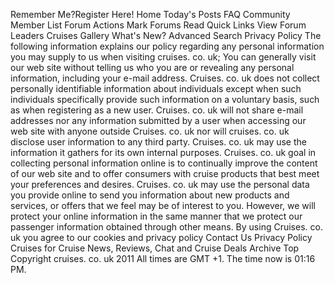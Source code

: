 Remember Me?Register Here! Home Today's Posts FAQ Community Member List Forum Actions Mark Forums Read Quick Links View Forum Leaders Cruises Gallery What's New? Advanced Search Privacy Policy The following information explains our policy regarding any personal information you may supply to us when visiting cruises. co. uk; You can generally visit our web site without telling us who you are or revealing any personal information, including your e-mail address. Cruises. co. uk does not collect personally identifiable information about individuals except when such individuals specifically provide such information on a voluntary basis, such as when registering as a new user. Cruises. co. uk will not share e-mail addresses nor any information submitted by a user when accessing our web site with anyone outside Cruises. co. uk nor will cruises. co. uk disclose user information to any third party. Cruises. co. uk may use the information it gathers for its own internal purposes. Cruises. co. uk goal in collecting personal information online is to continually improve the content of our web site and to offer consumers with cruise products that best meet your preferences and desires. Cruises. co. uk may use the personal data you provide online to send you information about new products and services, or offers that we feel may be of interest to you. However, we will protect your online information in the same manner that we protect our passenger information obtained through other means. By using Cruises. co. uk you agree to our cookies and privacy policy Contact Us Privacy Policy Cruises for Cruise News, Reviews, Chat and Cruise Deals Archive Top Copyright cruises. co. uk 2011 All times are GMT +1. The time now is 01:16 PM.